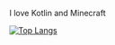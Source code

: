 I love Kotlin and Minecraft

[![Top Langs](https://github-readme-stats.vercel.app/api/top-langs/?username=hirosukt&theme=dracula&show_icons=true&layout=compact)](https://github.com/hirosukt/github-readme-stats)
